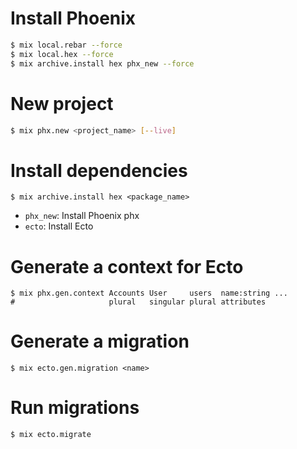 # Install Phoenix

```bash
$ mix local.rebar --force
$ mix local.hex --force
$ mix archive.install hex phx_new --force
```

# New project

```bash
$ mix phx.new <project_name> [--live]
```

# Install dependencies

```
$ mix archive.install hex <package_name>
```

* `phx_new`: Install Phoenix phx
* `ecto`: Install Ecto

# Generate a context for Ecto

```
$ mix phx.gen.context Accounts User     users  name:string ...
#                     plural   singular plural attributes
```
 
# Generate a migration

```
$ mix ecto.gen.migration <name>
```

# Run migrations

```
$ mix ecto.migrate
```
